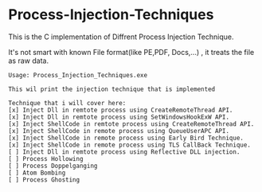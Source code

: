 # Process-Injection-Techniques

This is the C implementation of Diffrent Process Injection Technique.



It's not smart with known File format(like PE,PDF, Docs,...) , it treats the file as raw data.

```
Usage: Process_Injection_Techniques.exe

This wil print the injection technique that is implemented
```

```
Technique that i will cover here:
[x] Inject Dll in remtote process using CreateRemoteThread API.
[x] Inject Dll in remtote process using SetWindowsHookExW API.
[x] Inject ShellCode in remtote process using CreateRemoteThread API.
[x] Inject ShellCode in remote process using QueueUserAPC API.
[x] Inject ShellCode in remote process using Early Bird Technique.
[x] Inject ShellCode in remote process using TLS CallBack Technique.
[ ] Inject Dll in remtote process using Reflective DLL injection.
[ ] Process Hollowing
[ ] Process Doppelganging
[ ] Atom Bombing
[ ] Process Ghosting
```